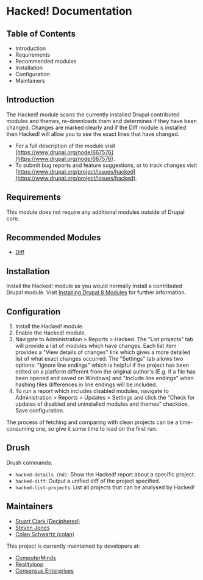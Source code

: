 # Hacked! Documentation

## Table of Contents

* Introduction
* Requirements
* Recommended modules
* Installation
* Configuration
* Maintainers


## Introduction

The Hacked! module scans the currently installed Drupal contributed modules and themes, re-downloads them and determines if they have been changed.  Changes are marked clearly and if the Diff module is installed then Hacked! will allow you to see the exact lines that have changed.

* For a full description of the module visit
[https://www.drupal.org/node/667576](https://www.drupal.org/node/667576).
* To submit bug reports and feature suggestions, or to track changes visit
[https://www.drupal.org/project/issues/hacked](https://www.drupal.org/project/issues/hacked).


## Requirements

This module does not require any additional modules outside of Drupal core.


## Recommended Modules

* [Diff](https://www.drupal.org/project/diff)


## Installation

Install the Hacked! module as you would normally install a contributed Drupal module. Visit [Installing Drupal 8 Modules](https://www.drupal.org/docs/8/extending-drupal-8/installing-contributed-modules-find-import-enable-configure-drupal-8) for further information.


## Configuration

1. Install the Hacked! module.
2. Enable the Hacked! module.
3. Navigate to Administration > Reports > Hacked. The "List projects" tab will provide a list of modules which have changes. Each list item provides a "View details of changes" link which gives a more detailed list of what exact changes occurred.
The "Settings" tab allows two options: "Ignore line endings" which is helpful if the project has been edited on a platform different from the original author's (E.g. if a file has been opened and saved on Windows) and "Include line endings" when hashing files differences in line endings will be included.
4. To run a report which includes disabled modules, navigate to Administration > Reports > Updates > Settings and click the "Check for updates of disabled and uninstalled modules and themes" checkbox. Save configuration.

The process of fetching and comparing with clean projects can be a time-consuming one, so give it some time to load on the first run.

## Drush

Drush commands:

* `hacked-details (hd)`: Show the Hacked! report about a specific project.
* `hacked-diff`: Output a unified diff of the project specified.
* `hacked-list-projects`: List all projects that can be analysed by Hacked!


## Maintainers

* [Stuart Clark (Deciphered)](https://www.drupal.org/u/deciphered)
* [Steven Jones](https://www.drupal.org/u/steven-jones)
* [Colan Schwartz (colan)](https://www.drupal.org/u/colan)

This project is currently maintained by developers at:

* [ComputerMinds](https://www.drupal.org/computerminds)
* [Realityloop](https://www.drupal.org/realityloop)
* [Consensus Enterprises](https://www.drupal.org/consensus-enterprises)
